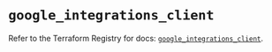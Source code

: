 # `google_integrations_client`

Refer to the Terraform Registry for docs: [`google_integrations_client`](https://registry.terraform.io/providers/hashicorp/google-beta/6.50.0/docs/resources/google_integrations_client).
